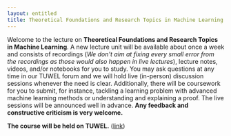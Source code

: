 ```yaml
---
layout: entitled
title: Theoretical Foundations and Research Topics in Machine Learning
---
```


Welcome to the lecture on **Theoretical Foundations and Research Topics in Machine Learning**. A new lecture unit will be available about once a week and consists of recordings (_We don't aim at fixing every small error from the recordings as those would also happen in live lectures_), lecture notes, videos, and/or notebooks for you to study.  You may ask questions at any time in our TUWEL forum and we will hold live (in-person) discussion sessions whenever the need is clear. Additionally, there will be coursework for you to submit, for instance, tackling a learning problem with advanced machine learning methods or understanding and explaining a proof. The live sessions will be announced well in advance.
**Any feedback and constructive criticism is very welcome.** 

**The course will be held on TUWEL.** ([link](https://tiss.tuwien.ac.at/course/educationDetails.xhtml?&courseNr=194100))
